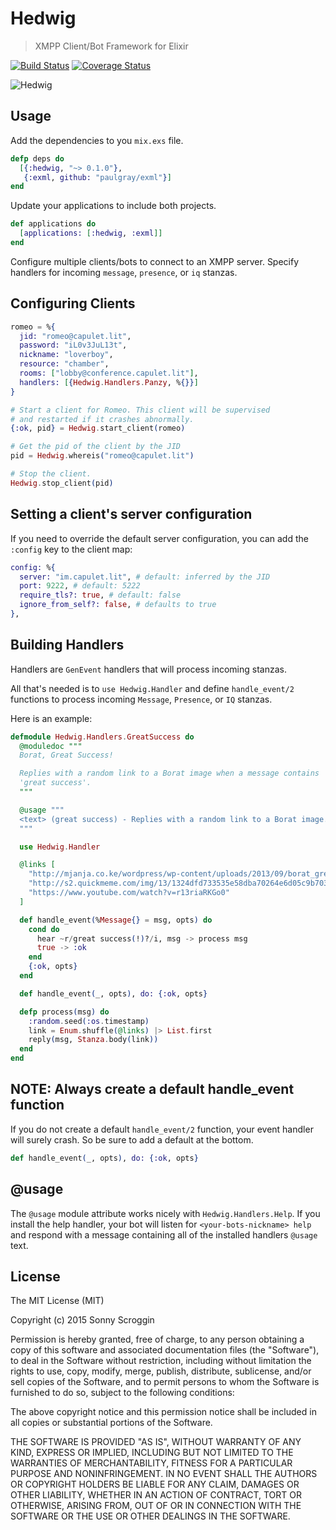 # Hedwig

> XMPP Client/Bot Framework for Elixir

[![Build Status](https://travis-ci.org/scrogson/hedwig.svg?branch=master)](https://travis-ci.org/scrogson/hedwig)
[![Coverage Status](https://coveralls.io/repos/scrogson/hedwig/badge.svg?branch=master&service=github)](https://coveralls.io/github/scrogson/hedwig?branch=master)

![Hedwig](https://raw.githubusercontent.com/scrogson/hedwig/master/hedwig.png)

## Usage

Add the dependencies to you `mix.exs` file.

```elixir
defp deps do
  [{:hedwig, "~> 0.1.0"},
   {:exml, github: "paulgray/exml"}]
end
```

Update your applications to include both projects.

```elixir
def applications do
  [applications: [:hedwig, :exml]]
end
```

Configure multiple clients/bots to connect to an XMPP server. Specify handlers for incoming `message`, `presence`, or `iq` stanzas.

## Configuring Clients

```elixir
romeo = %{
  jid: "romeo@capulet.lit",
  password: "iL0v3JuL13t",
  nickname: "loverboy",
  resource: "chamber",
  rooms: ["lobby@conference.capulet.lit"],
  handlers: [{Hedwig.Handlers.Panzy, %{}}]
}

# Start a client for Romeo. This client will be supervised
# and restarted if it crashes abnormally.
{:ok, pid} = Hedwig.start_client(romeo)

# Get the pid of the client by the JID
pid = Hedwig.whereis("romeo@capulet.lit")

# Stop the client.
Hedwig.stop_client(pid)
```

## Setting a client's server configuration

If you need to override the default server configuration, you can add the
`:config` key to the client map:

```elixir
config: %{
  server: "im.capulet.lit", # default: inferred by the JID
  port: 9222, # default: 5222
  require_tls?: true, # default: false
  ignore_from_self?: false, # defaults to true
},
```

## Building Handlers

Handlers are `GenEvent` handlers that will process incoming stanzas.

All that's needed is to `use Hedwig.Handler` and define `handle_event/2`
functions to process incoming `Message`, `Presence`, or `IQ` stanzas.

Here is an example:

```elixir
defmodule Hedwig.Handlers.GreatSuccess do
  @moduledoc """
  Borat, Great Success!

  Replies with a random link to a Borat image when a message contains
  'great success'.
  """

  @usage """
  <text> (great success) - Replies with a random link to a Borat image.
  """

  use Hedwig.Handler

  @links [
    "http://mjanja.co.ke/wordpress/wp-content/uploads/2013/09/borat_great_success.jpg",
    "http://s2.quickmeme.com/img/13/1324dfd733535e58dba70264e6d05c9b70346204d2cacef65abef9c702746d1c.jpg",
    "https://www.youtube.com/watch?v=r13riaRKGo0"
  ]

  def handle_event(%Message{} = msg, opts) do
    cond do
      hear ~r/great success(!)?/i, msg -> process msg
      true -> :ok
    end
    {:ok, opts}
  end

  def handle_event(_, opts), do: {:ok, opts}

  defp process(msg) do
    :random.seed(:os.timestamp)
    link = Enum.shuffle(@links) |> List.first
    reply(msg, Stanza.body(link))
  end
end
```

## NOTE: Always create a default handle_event function

If you do not create a default `handle_event/2` function, your event handler
will surely crash. So be sure to add a default at the bottom.

```elixir
def handle_event(_, opts), do: {:ok, opts}
```

## @usage

The `@usage` module attribute works nicely with `Hedwig.Handlers.Help`. If you
install the help handler, your bot will listen for `<your-bots-nickname> help`
and respond with a message containing all of the installed handlers `@usage`
text.

## License

The MIT License (MIT)

Copyright (c) 2015 Sonny Scroggin

Permission is hereby granted, free of charge, to any person obtaining a copy
of this software and associated documentation files (the "Software"), to deal
in the Software without restriction, including without limitation the rights
to use, copy, modify, merge, publish, distribute, sublicense, and/or sell
copies of the Software, and to permit persons to whom the Software is
furnished to do so, subject to the following conditions:

The above copyright notice and this permission notice shall be included in all
copies or substantial portions of the Software.

THE SOFTWARE IS PROVIDED "AS IS", WITHOUT WARRANTY OF ANY KIND, EXPRESS OR
IMPLIED, INCLUDING BUT NOT LIMITED TO THE WARRANTIES OF MERCHANTABILITY,
FITNESS FOR A PARTICULAR PURPOSE AND NONINFRINGEMENT. IN NO EVENT SHALL THE
AUTHORS OR COPYRIGHT HOLDERS BE LIABLE FOR ANY CLAIM, DAMAGES OR OTHER
LIABILITY, WHETHER IN AN ACTION OF CONTRACT, TORT OR OTHERWISE, ARISING FROM,
OUT OF OR IN CONNECTION WITH THE SOFTWARE OR THE USE OR OTHER DEALINGS IN THE
SOFTWARE.
